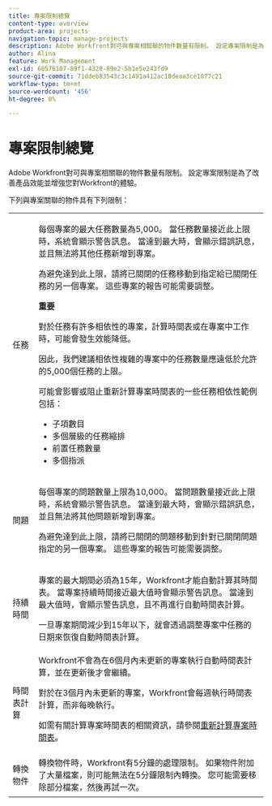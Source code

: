 ```yaml
---
title: 專案限制總覽
content-type: overview
product-area: projects
navigation-topic: manage-projects
description: Adobe Workfront對可與專案相關聯的物件數量有限制。 設定專案限制是為了改善產品效能並增強您對Workfront的體驗。
author: Alina
feature: Work Management
exl-id: 60576107-89f1-4328-89e2-5b1e5e243fd9
source-git-commit: 71ddeb83543c3c1491a412ac18deaa3ce1077c21
workflow-type: tm+mt
source-wordcount: '456'
ht-degree: 0%

---
```


# 專案限制總覽

Adobe Workfront對可與專案相關聯的物件數量有限制。 設定專案限制是為了改善產品效能並增強您對Workfront的體驗。

下列與專案關聯的物件具有下列限制：

<table style="table-layout:auto"> 
 <col> 
 <col> 
 <tbody> 
  <tr> 
   <td role="rowheader"><p>任務</p></td> 
   <td>  <p>每個專案的最大任務數量為5,000。 當任務數量接近此上限時，系統會顯示警告訊息。 當達到最大時，會顯示錯誤訊息，並且無法將其他任務新增到專案。</p> <p>為避免達到此上限，請將已關閉的任務移動到指定給已關閉任務的另一個專案。 這些專案的報告可能需要調整。</p>

<b>重要</b>

對於任務有許多相依性的專案，計算時間表或在專案中工作時，可能會發生效能降低。

因此，我們建議相依性複雜的專案中的任務數量應遠低於允許的5,000個任務的上限。

可能會影響或阻止重新計算專案時間表的一些任務相依性範例包括：

<ul><li>子項數目</li>
   <li>多個層級的任務縮排</li>
   <li>前置任務數量</li>
   <li>多個指派</li>
   </ul>
   </td> 
  </tr> 
  <tr> 
   <td role="rowheader"><p>問題</p></td> 
   <td>  <p>每個專案的問題數量上限為10,000。 當問題數量接近此上限時，系統會顯示警告訊息。 當達到最大時，會顯示錯誤訊息，並且無法將其他問題新增到專案。</p> <p>為避免達到此上限，請將已關閉的問題移動到針對已關閉問題指定的另一個專案。 這些專案的報告可能需要調整。</p> </td> 
  </tr> 
  <tr> 
   <td role="rowheader"><p>持續時間</p></td> 
   <td> <p>專案的最大期間必須為15年，Workfront才能自動計算其時間表。 當專案持續時間接近最大值時會顯示警告訊息。 當達到最大值時，會顯示警告訊息，且不再進行自動時間表計算。</p> <p>一旦專案期間減少到15年以下，就會透過調整專案中任務的日期來恢復自動時間表計算。</p> </td> 
  </tr> 
  <tr> 
   <td role="rowheader"><p>時間表計算</p></td> 
   <td>Workfront不會為在6個月內未更新的專案執行自動時間表計算，並在更新後才會繼續。<p>對於在3個月內未更新的專案，Workfront會每週執行時間表計算，而非每晚執行。</p><p>如需有關計算專案時間表的相關資訊，請參閱<a href="../../../manage-work/projects/manage-projects/recalculate-project-timeline.md" class="MCXref xref">重新計算專案時間表</a>。 </p></td> 
  </tr> 
    <tr> 
   <td role="rowheader"><p>轉換物件 </p></td> 
   <td>轉換物件時，Workfront有5分鐘的處理限制。 如果物件附加了大量檔案，則可能無法在5分鐘限制內轉換。 您可能需要移除部分檔案，然後再試一次。</td> 
  </tr> 
 </tbody> 
</table>

<!-- Notes from the table: 
     <p>For tasks limits: (This is NOT TRUE , but the PMs always wanted this to stay the way it is because they don't want customers creating projects bigger than this.)</p>
    <p>For issue limits: (this is true only for some clusters; according to Anna A., some clusters are set to a million.)</p>
    -->

